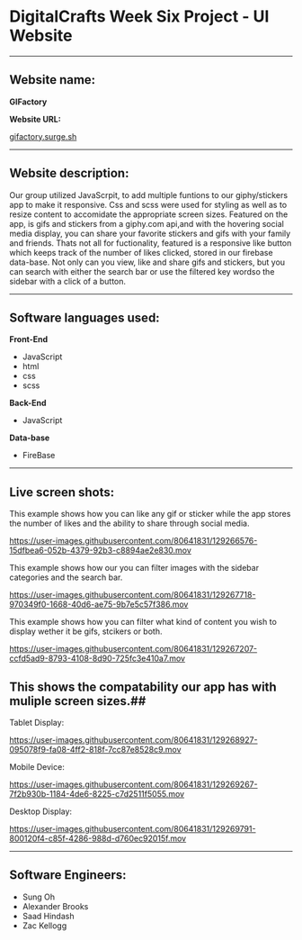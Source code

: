 # DigitalCrafts Week Six Project - UI Website #

__________________________________________________

## Website name: ## 

**GIFactory**

**Website URL:**


[gifactory.surge.sh](http://gifactory.surge.sh)

__________________________________________________

## Website description:

Our group utilized JavaScrpit, to add multiple funtions to our giphy/stickers app to make it responsive. Css and scss were used for styling as well as to resize content to accomidate the appropriate screen sizes. Featured on the app, is gifs and stickers from a giphy.com api,and with the hovering social media display, you can share your favorite stickers and gifs with your family and friends. Thats not all for fuctionality, featured is a responsive like button which keeps track of the number of likes clicked, stored in our firebase data-base. Not only can you view, like and share gifs and stickers, but you can search with either the search bar or use the filtered key wordso the sidebar with a click of a button.   
__________________________________________________

## Software languages used: ##
**Front-End**     
  * JavaScript 
  * html
  * css
  * scss
  

 **Back-End**

  * JavaScript
 
**Data-base**
  * FireBase
__________________________________________________
## Live screen shots: ##

This example shows how you can like any gif or sticker while the app stores the number of likes and the ability to share through social media.







https://user-images.githubusercontent.com/80641831/129266576-15dfbea6-052b-4379-92b3-c8894ae2e830.mov



This example shows how our you can filter images with the sidebar categories and the search bar.


https://user-images.githubusercontent.com/80641831/129267718-970349f0-1668-40d6-ae75-9b7e5c57f386.mov


This example shows how you can filter what kind of content you wish to display wether it be gifs, stcikers or both. 

https://user-images.githubusercontent.com/80641831/129267207-ccfd5ad9-8793-4108-8d90-725fc3e410a7.mov



## This shows the compatability our app has with muliple screen sizes.##

Tablet Display:

https://user-images.githubusercontent.com/80641831/129268927-095078f9-fa08-4ff2-818f-7cc87e8528c9.mov



Mobile Device:

https://user-images.githubusercontent.com/80641831/129269267-7f2b930b-1184-4de6-8225-c7d2511f5055.mov


Desktop Display:



https://user-images.githubusercontent.com/80641831/129269791-800120f4-c85f-4286-988d-d760ec92015f.mov




__________________________________________________
## Software Engineers: ##
- Sung Oh
- Alexander Brooks
- Saad Hindash
- Zac Kellogg

